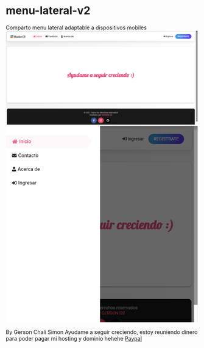 # menu-lateral-v2

Comparto menu lateral adaptable a dispositivos mobiles
![Alt text](image/img.png "menu lataral")
![Alt text](image/img2.png "menu lataral")


By Gerson Chali Simon
Ayudame a seguir creciendo, estoy reuniendo dinero para poder pagar mi hosting y dominio hehehe [Paypal](https://www.paypal.com/donate/?hosted_button_id=YCXGWJDY97NPQ)
